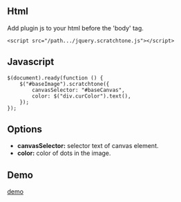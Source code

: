 ## Html

Add plugin js to your html before the 'body' tag.

```<script src="/path.../jquery.scratchtone.js"></script>```

## Javascript
```
$(document).ready(function () {
	$("#baseImage").scratchtone({
		canvasSelector: "#baseCanvas",
		color: $("div.curColor").text(),
	});
});
```
## Options
- **canvasSelector:** selector text of canvas element.
- **color:** color of dots in the image.

## Demo
[demo](http://js.progfargo.com/scratchtone)
